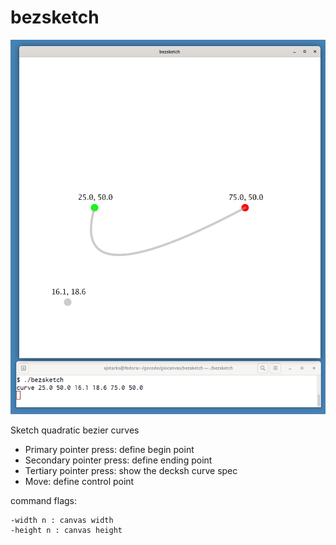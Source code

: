 # bezsketch

![bezsketch](bezsketch.png)

Sketch quadratic bezier curves

* Primary pointer press: define begin point
* Secondary pointer press: define ending point
* Tertiary pointer press: show the decksh curve spec
* Move: define control point

command flags:

	-width n : canvas width
	-height n : canvas height

